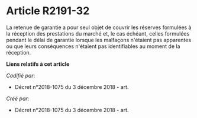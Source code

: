 # Article R2191-32

La retenue de garantie a pour seul objet de couvrir les réserves formulées à la réception des prestations du marché et, le
cas échéant, celles formulées pendant le délai de garantie lorsque les malfaçons n'étaient pas apparentes ou que leurs
conséquences n'étaient pas identifiables au moment de la réception.

**Liens relatifs à cet article**

_Codifié par_:

  - Décret n°2018-1075 du 3 décembre 2018 - art.

_Créé par_:

  - Décret n°2018-1075 du 3 décembre 2018 - art.
